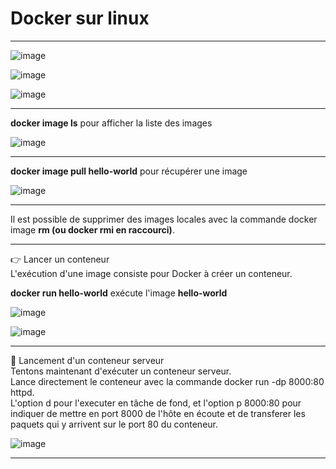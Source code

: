 # Docker sur linux   

___

![image](https://github.com/techerbeatrice/docker_sur_linux/assets/138071140/ab169a9c-3886-4670-89c7-ef7ee459701f)

![image](https://github.com/techerbeatrice/docker_sur_linux/assets/138071140/7441ebd0-9f71-4438-9a0d-1eb1f66ff53d)

![image](https://github.com/techerbeatrice/docker_sur_linux/assets/138071140/39c57e40-3bdf-406e-b2c0-fef610c91ea4)

____

**docker image ls** pour afficher la liste des images   

![image](https://github.com/techerbeatrice/docker_sur_linux/assets/138071140/cd1648bc-e48e-49ec-b459-87d0a451f71c)

___

**docker image pull hello-world** pour récupérer une image

![image](https://github.com/techerbeatrice/docker_sur_linux/assets/138071140/4c5b6b91-84bd-4fa3-a32a-7218978f7e18)

___

Il est possible de supprimer des images locales avec la commande docker image **rm (ou docker rmi en raccourci)**.      

___

👉 Lancer un conteneur   
L'exécution d'une image consiste pour Docker à créer un conteneur.   

**docker run hello-world** exécute l'image **hello-world**  

![image](https://github.com/techerbeatrice/docker_sur_linux/assets/138071140/ecf9a687-3e65-44b7-8970-adefc0bc6cc3)

![image](https://github.com/techerbeatrice/docker_sur_linux/assets/138071140/949e14b4-5001-4b6a-9e8c-d9b2f3e61c8b)

___

🔬 Lancement d'un conteneur serveur    
Tentons maintenant d'exécuter un conteneur serveur.   
Lance directement le conteneur avec la commande docker run -dp 8000:80 httpd.   
L'option d pour l'executer en tâche de fond, et l'option p 8000:80 pour indiquer de mettre en port 8000 de l'hôte en écoute et de transferer les paquets qui y arrivent sur le port 80 du conteneur.   

![image](https://github.com/techerbeatrice/docker_sur_linux/assets/138071140/4119a4d4-08d4-4f3f-be74-ae468a427a74)

____


